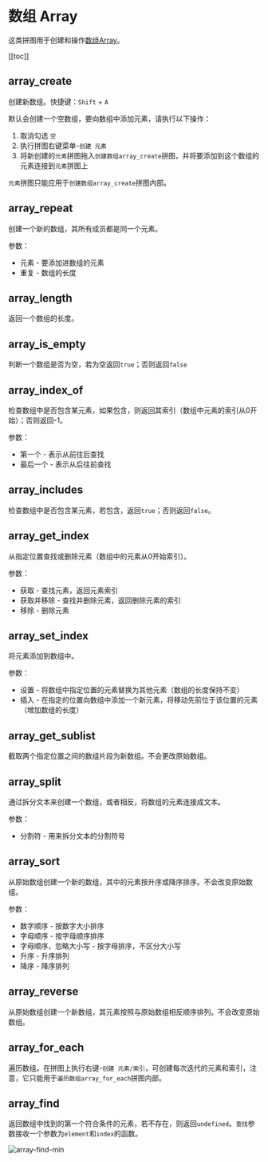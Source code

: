 # 数组 Array

这类拼图用于创建和操作[数组Array](https://developer.mozilla.org/zh-CN/docs/Web/JavaScript/Reference/Global_Objects/Array)。

[[toc]]

## array_create

创建新数组。快捷键：`Shift` + `A`

默认会创建一个空数组，要向数组中添加元素，请执行以下操作：
1. 取消勾选 `空`
2. 执行拼图右键菜单-`创建 元素`
3. 将新创建的`元素`拼图拖入`创建数组array_create`拼图，并将要添加到这个数组的元素连接到`元素`拼图上

`元素`拼图只能应用于`创建数组array_create`拼图内部。

## array_repeat

创建一个新的数组，其所有成员都是同一个元素。

参数：
- 元素 - 要添加进数组的元素
- 重复 - 数组的长度

## array_length

返回一个数组的长度。

## array_is_empty

判断一个数组是否为空，若为空返回`true`；否则返回`false`

## array_index_of

检查数组中是否包含某元素，如果包含，则返回其索引（数组中元素的索引从0开始）；否则返回-1。

参数：
- 第一个 - 表示从前往后查找
- 最后一个 - 表示从后往前查找

## array_includes

检查数组中是否包含某元素，若包含，返回`true`；否则返回`false`。

## array_get_index

从指定位置查找或删除元素（数组中的元素从0开始索引）。

参数：
- 获取 - 查找元素，返回元素索引
- 获取并移除 - 查找并删除元素，返回删除元素的索引
- 移除 - 删除元素

## array_set_index

将元素添加到数组中。

参数：
- 设置 - 将数组中指定位置的元素替换为其他元素（数组的长度保持不变）
- 插入 - 在指定的位置向数组中添加一个新元素，将移动先前位于该位置的元素（增加数组的长度）

## array_get_sublist

截取两个指定位置之间的数组片段为新数组。不会更改原始数组。

## array_split

通过拆分文本来创建一个数组，或者相反，将数组的元素连接成文本。

参数：
- 分割符 - 用来拆分文本的分割符号

## array_sort

从原始数组创建一个新的数组，其中的元素按升序或降序排序。不会改变原始数组。

参数：
- 数字顺序 - 按数字大小排序
- 字母顺序 - 按字母顺序排序
- 字母顺序，忽略大小写 - 按字母排序，不区分大小写
- 升序 - 升序排列
- 降序 - 降序排列

## array_reverse

从原始数组创建一个新数组，其元素按照与原始数组相反顺序排列。不会改变原始数组。

## array_for_each

遍历数组。在拼图上执行右键-`创建 元素/索引`，可创建每次迭代的元素和索引，注意，它只能用于`遍历数组array_for_each`拼图内部。

## array_find

返回数组中找到的第一个符合条件的元素，若不存在，则返回`undefined`。`查找`参数接收一个参数为`element`和`index`的函数。

![array-find-min](https://cdn.zjbku.com/blocks/array-find-min.jpg)